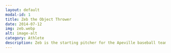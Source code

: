 ```yaml
---
layout: default
modal-id: 1
title: Zeb the Object Thrower
date: 2014-07-12
img: zeb.webp
alt: image-alt
category: Athlete
description: Zeb is the starting pitcher for the Apeville baseball team. Watch out for his fastball.
---
```

